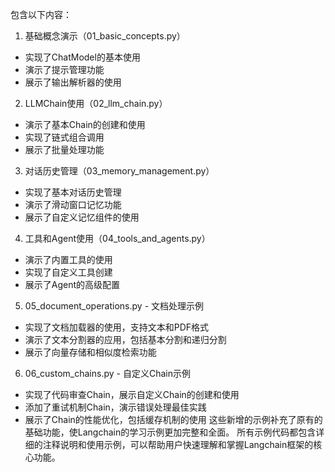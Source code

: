 包含以下内容：

1. 基础概念演示（01_basic_concepts.py）
- 实现了ChatModel的基本使用
- 演示了提示管理功能
- 展示了输出解析器的使用
2. LLMChain使用（02_llm_chain.py）
- 演示了基本Chain的创建和使用
- 实现了链式组合调用
- 展示了批量处理功能
3. 对话历史管理（03_memory_management.py）
- 实现了基本对话历史管理
- 演示了滑动窗口记忆功能
- 展示了自定义记忆组件的使用
4. 工具和Agent使用（04_tools_and_agents.py）
- 演示了内置工具的使用
- 实现了自定义工具创建
- 展示了Agent的高级配置
5. 05_document_operations.py - 文档处理示例
- 实现了文档加载器的使用，支持文本和PDF格式
- 演示了文本分割器的应用，包括基本分割和递归分割
- 展示了向量存储和相似度检索功能
6. 06_custom_chains.py - 自定义Chain示例
- 实现了代码审查Chain，展示自定义Chain的创建和使用
- 添加了重试机制Chain，演示错误处理最佳实践
- 展示了Chain的性能优化，包括缓存机制的使用
这些新增的示例补充了原有的基础功能，使Langchain的学习示例更加完整和全面。
所有示例代码都包含详细的注释说明和使用示例，可以帮助用户快速理解和掌握Langchain框架的核心功能。